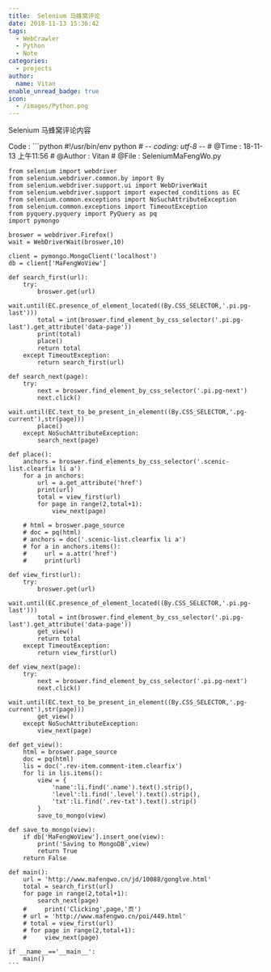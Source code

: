 ```yaml
---
title:  Selenium 马蜂窝评论
date: 2018-11-13 15:36:42
tags:
  - WebCrawler
  - Python
  - Note
categories:
  - projects
author:
  name: Vitan
enable_unread_badge: true
icon:
  - /images/Python.png
---
```

 Selenium 马蜂窝评论内容
<!--more-->
Code
:   ```python
    #!/usr/bin/env python
    # -*- coding: utf-8 -*-
    # @Time    : 18-11-13 上午11:56
    # @Author  : Vitan
    # @File    : SeleniumMaFengWo.py

    from selenium import webdriver
    from selenium.webdriver.common.by import By
    from selenium.webdriver.support.ui import WebDriverWait
    from selenium.webdriver.support import expected_conditions as EC
    from selenium.common.exceptions import NoSuchAttributeException
    from selenium.common.exceptions import TimeoutException
    from pyquery.pyquery import PyQuery as pq
    import pymongo

    broswer = webdriver.Firefox()
    wait = WebDriverWait(broswer,10)

    client = pymongo.MongoClient('localhost')
    db = client['MaFengWoView']

    def search_first(url):
        try:
            broswer.get(url)
            wait.until(EC.presence_of_element_located((By.CSS_SELECTOR,'.pi.pg-last')))
            total = int(broswer.find_element_by_css_selector('.pi.pg-last').get_attribute('data-page'))
            print(total)
            place()
            return total
        except TimeoutException:
            return search_first(url)

    def search_next(page):
        try:
            next = broswer.find_element_by_css_selector('.pi.pg-next')
            next.click()
            wait.until(EC.text_to_be_present_in_element((By.CSS_SELECTOR,'.pg-current'),str(page)))
            place()
        except NoSuchAttributeException:
            search_next(page)

    def place():
        anchors = broswer.find_elements_by_css_selector('.scenic-list.clearfix li a')
        for a in anchors:
            url = a.get_attribute('href')
            print(url)
            total = view_first(url)
            for page in range(2,total+1):
                view_next(page)

        # html = broswer.page_source
        # doc = pq(html)
        # anchors = doc('.scenic-list.clearfix li a')
        # for a in anchors.items():
        #     url = a.attr('href')
        #     print(url)

    def view_first(url):
        try:
            broswer.get(url)
            wait.until(EC.presence_of_element_located((By.CSS_SELECTOR,'.pi.pg-last')))
            total = int(broswer.find_element_by_css_selector('.pi.pg-last').get_attribute('data-page'))
            get_view()
            return total
        except TimeoutException:
            return view_first(url)

    def view_next(page):
        try:
            next = broswer.find_element_by_css_selector('.pi.pg-next')
            next.click()
            wait.until(EC.text_to_be_present_in_element((By.CSS_SELECTOR,'.pg-current'),str(page)))
            get_view()
        except NoSuchAttributeException:
            view_next(page)

    def get_view():
        html = broswer.page_source
        doc = pq(html)
        lis = doc('.rev-item.comment-item.clearfix')
        for li in lis.items():
            view = {
                'name':li.find('.name').text().strip(),
                'level':li.find('.level').text().strip(),
                'txt':li.find('.rev-txt').text().strip()
            }
            save_to_mongo(view)

    def save_to_mongo(view):
        if db['MaFengWoView'].insert_one(view):
            print('Saving to MongoDB',view)
            return True
        return False

    def main():
        url = 'http://www.mafengwo.cn/jd/10088/gonglve.html'
        total = search_first(url)
        for page in range(2,total+1):
            search_next(page)
        #     print('Clicking',page,'页')
        # url = 'http://www.mafengwo.cn/poi/449.html'
        # total = view_first(url)
        # for page in range(2,total+1):
        #     view_next(page)

    if __name__=='__main__':
        main()
    ```